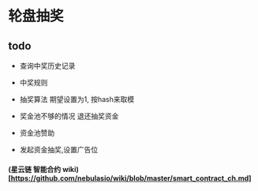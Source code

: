 # 轮盘抽奖

## todo
* 查询中奖历史记录
* 中奖规则
* 抽奖算法 期望设置为1, 按hash来取模
* 奖金池不够的情况 退还抽奖资金

* 资金池赞助
* 发起资金抽奖,设置广告位

#### (星云链 智能合约 wiki)[https://github.com/nebulasio/wiki/blob/master/smart_contract_ch.md]
